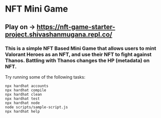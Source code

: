 # NFT Mini Game 

## Play on -> https://nft-game-starter-project.shivashanmugana.repl.co/


### This is a simple NFT Based Mini Game that allows users to mint Valorant Heroes as an NFT, and use their NFT to fight against Thanos. Battling with Thanos changes the HP (metadata) on NFT.


Try running some of the following tasks:

```shell
npx hardhat accounts
npx hardhat compile
npx hardhat clean
npx hardhat test
npx hardhat node
node scripts/sample-script.js
npx hardhat help
```
